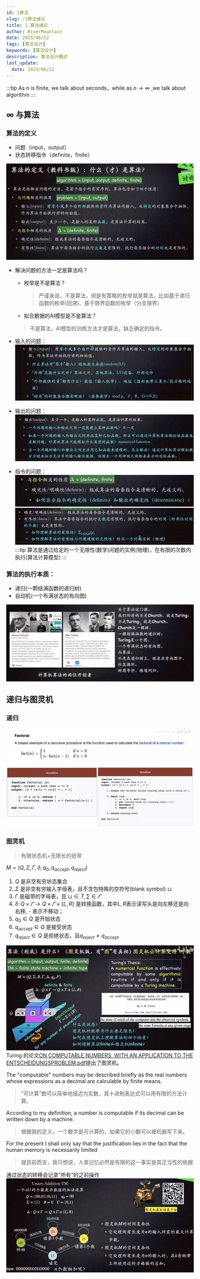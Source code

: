 ```yaml
---
id: 1算法
slug: /1算法绪论
title: 1 算法绪论
author: RiverMountain  
date: 2023/06/22
tags: [算法设计]  
keywords: [算法设计]
description: 算法设计概述
last_update:
  date: 2023/06/22
---
```


:::tip
As n is finite, we talk about seconds，while as $n\rightarrow\infty$ ,we talk about algorithm
:::

## $\infty$ 与算法

### 算法的定义

- 问题（input，output）
- 状态转移指令（definite，finite）

![](assets/1%20算法绪论/image-20230622232551.png)

- 解决问题的方法一定是算法吗？
	- 枚举是不是算法？
       > 严谨来说，不是算法，但是有策略的枚举就是算法，比如基于递归函数的枚举(回溯)、基于限界函数的枚举（分支限界）

	- 拟合数据的AI模型是不是算法？
	 > 不是算法，AI模型的训练方法才是算法，缺乏确定的指令。

- 输入的问题：
![](assets/1%20算法绪论/image-20230622233619.png)
- 输出的问题：
![](assets/1%20算法绪论/image-20230622234016.png)
- 指令的问题：
![](assets/1%20算法绪论/image-20230622234143.png)
![](assets/1%20算法绪论/image-20230622234409.png)
:::tip
算法是通过给定的一个无限性(数学)问题的实例(物理)，在有限的次数内执行(算法计算模型)
:::

### 算法的执行本质：

- 递归(一颗结满函数的递归树)
- 自动机(一个布满状态的有向图)

![](assets/1%20算法绪论/image-20230622232444.png)


## 递归与图灵机

### 递归

![](assets/1%20算法绪论/image-20230622233008.png)

### 图灵机
> 有限状态机+无限长的纸带

$M = (Q,\Sigma,\Gamma,\delta,q_{0},q_{a c c e p t},q_{r e j e c t})$
1. $Q$ 是非空有穷状态集合
2. $\Sigma$ 是非空有穷输入字母表，且不含包特殊的空符号(blank symbol) $\sqcup$
3. $\Gamma$ 是磁带的字母表，且 $\sqcup \in T, \sum \in \varGamma$
4. $\delta\colon Q\times\varGamma\to Q\times\varGamma\times\{L,R\}$ 是转换函数，其中$L,R$表示读写头是向左移还是向右移, - 表示不移动；
5. $q_0 \in Q$ 是开始状态
6. $q_{accept}\in Q$ 是接受状态
7. $q_{r e j e c t}\in Q$ 是拒绝状态，且$q_{r e j e c t}\neq q_{a c c e p t}$

![](assets/1%20算法绪论/image-20230622234959.png)
Turing 的论文[ON COMPUTABLE NUMBERS, WITH AN APPLICATION TO THE ENTSCHEIDUNGSPROBLEM.pdf](https://www.cs.virginia.edu/~robins/Turing_Paper_1936.pdf)提出了图灵机。

The "computable" numbers may be described briefly as the real numbers whose expressions as a decimal are calculable by finite means.
> “可计算”数可以简单地描述为实数，其十进制表达式可以用有限的方法计算。

According to my definition, a number is computable if its decimal can be written down by a machine.
>根据我的定义，一个数字是可计算的，如果它的小数可以被机器写下来。

For the present I shall only say that the justification lies in the fact that the human memory is necessarily limited
> 就目前而言，我只想说，人类记忆必然是有限的这一事实是其正当性的依据

通过状态的转移会记录”所有“的之前操作
![](assets/1%20算法绪论/image-20230623003828.png)

